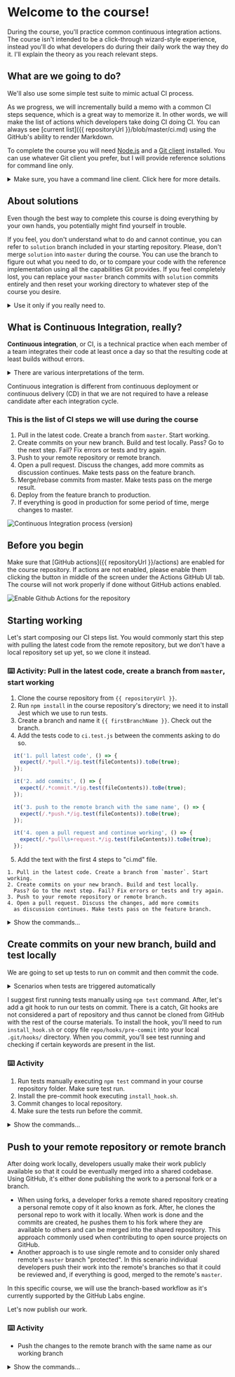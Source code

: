 # Welcome to the course!

During the course, you'll practice common continuous integration actions. The course isn't intended to be a click-through wizard-style experience, instead you'll do what developers do during their daily work the way they do it. I'll explain the theory as you reach relevant steps.

## What are we going to do?

We'll also use some simple test suite to mimic actual CI process.  

As we progress, we will incrementally build a memo with a common CI steps sequence, which is a great way to memorize it. In other words, we will make  the list of actions which developers take doing CI doing CI. You can always see [current list]({{ repositoryUrl }}/blob/master/ci.md) using the GitHub's ability to render Markdown.

To complete the course you will need [Node.js](https://nodejs.org/) and a [Git client](https://git-scm.com/downloads) installed. You can use whatever Git client you prefer, but I will provide reference solutions for command line only.
<details><summary>Make sure, you have a command line client. Click here for more details.</summary>

If you don't have a command line client yet, you can find the installation instructions [here](https://git-scm.com/downloads).

By the way, I will use such collapsible sections like this to provide extra information during the course.
</details>

## About solutions

Even though the best way to complete this course is doing everything by your own hands, you potentially might find yourself in trouble. 

If you feel, you don't understand what to do and cannot continue, you can refer to `solution` branch included in your starting repository. Please, don't merge `solution` into `master` during the course. You can use the branch to figure out what you need to do, or to compare your code with the reference implementation using all the capabilities Git provides. If you feel completely lost, you can replace your `master` branch commits with `solution` commits entirely and then reset your working directory to whatever step of the course you desire. 

<details><summary>Use it only if you really need to.</summary>
Commit your current work before doing this.

```bash
git add .
git commit -m "Backing up my work"
```

The following commands

- rename master as master-backup;  
- rename solution as master;  
- check out the new master and overwrite the working directory;  
- create branch "solution" from "master" (being "solution" in past) just is in case if need "solution" in future.  

```bash
git branch -m master master-backup
git branch -m solution master
git checkout master -f
git branch solution
```

After performing these actions, you can use `git log master` to figure out what commit you need.
Then you can reset your working directory to it using 
```bash
git reset --hard <the SHA you need>
```

If you are happy with the result, eventually you might want to push the remote. Don't forget to update the remote branch accordingly when you push. 

```bash
git push --force origin master
```

Please, note that we use `git push --force`. You will rarely ever want to force push to a remote's master, but here we have very specific scenario with only one collaborator who know what he is doing.
</details>

## What is Continuous Integration, really?

**Continuous integration**, or CI, is a technical practice when each member of a team integrates their code at least once a day so that the resulting code at least builds without errors.

<details><summary>There are various interpretations of the term.</summary>
One point of disagreement is the frequency of integration. Some argue that integrating just once a day is not enough to actually integrate continuously. One counterexample is when everybody get fresh code once in the morning and integrate once in the evening. Though the argument stands, it's mostly considered that "once a day" definition is practical enough, it's concrete and is good for teams of different sizes.  
  
Another point is that C++ in not the only language used in development for a long time, and just building without errors is a very weak validation requirement. Some set of tests (e.g. unit tests run on a local computer) should be required to pass. Currently, community seems to gravitate towards such requirement, and in the future "build + units tests" will likely be the mainstream, if not already.
</details>

Continuous integration is different from continuous deployment or continuous delivery (CD) in that we are not required to have a release candidate after each integration cycle.  

### This is the list of CI steps we will use during the course

1. Pull in the latest code. Create a branch from `master`. Start working.  
2. Create commits on your new branch. Build and test locally. Pass? Go to the next step. Fail? Fix errors or tests and try again.  
3. Push to your remote repository or remote branch.  
4. Open a pull request. Discuss the changes, add more commits as discussion continues. Make tests pass on the feature branch.  
5. Merge/rebase commits from master. Make tests pass on the merge result.  
6. Deploy from the feature branch to production.
7. If everything is good in production for some period of time, merge changes to master. 

![Continuous Integration process (version)](https://raw.githubusercontent.com/ntaranov/continuous-integration-team-scenarios-course/master/ci.png)

## Before you begin

Make sure that [GitHub actions]({{ repositoryUrl }}/actions) are enabled for the course repository. If actions are not enabled, please enable them clicking the button in middle of the screen under the Actions GitHub UI tab. The course will not work properly if done without GitHub actions enabled.

![Enable Github Actions for the repository](https://raw.githubusercontent.com/ntaranov/continuous-integration-team-scenarios-course/master/actions.png)


## Starting working

Let's start composing our CI steps list. You would commonly start this step with pulling the latest code from the remote repository, but we don't have a local repository set up yet, so we clone it instead.  

### ⌨️ Activity: Pull in the latest code, create a branch from `master`, start working

1. Clone the course repository from `{{ repositoryUrl }}`.  
2. Run `npm install` in the course repository's directory; we need it to install Jest which we use to run tests.
3. Create a branch and name it `{{ firstBranchName }}`. Check out the branch.  
4. Add the tests code to `ci.test.js` between the comments asking to do so.
  ```js
    it('1. pull latest code', () => {
      expect(/.*pull.*/ig.test(fileContents)).toBe(true);
    });

    it('2. add commits', () => {
      expect(/.*commit.*/ig.test(fileContents)).toBe(true);
    });

    it('3. push to the remote branch with the same name', () => {
      expect(/.*push.*/ig.test(fileContents)).toBe(true);
    });

    it('4. open a pull request and continue working', () => {
      expect(/.*pull\s+request.*/ig.test(fileContents)).toBe(true);
    });
  ```
5. Add the text with the first 4 steps to "ci.md" file.
  ```
  1. Pull in the latest code. Create a branch from `master`. Start working.    
  2. Create commits on your new branch. Build and test locally.  
    Pass? Go to the next step. Fail? Fix errors or tests and try again.  
  3. Push to your remote repository or remote branch.  
  4. Open a pull request. Discuss the changes, add more commits  
    as discussion continues. Make tests pass on the feature branch.  
  ```

<details><summary>Show the commands...</summary>

```bash
# Clone the course repository
git clone {{ repositoryUrl }}
cd {{ repositoryName }}

# Run npm install in the course repository's directory; we need it to install Jest which we use to run tests.
npm install

# Create a branch and name it {{ firstBranchName }}. Check out the branch.
git checkout -b {{ firstBranchName }}

# Edit ci.test.js as described above
# Edit ci.md as described above
```

</details>


## Create commits on your new branch, build and test locally

We are going to set up tests to run on commit and then commit the code.  

<details><summary>Scenarios when tests are triggered automatically</summary>

- Locally:
  - Constantly or in response to relevant code changes with immediate feedback;
  - On save (more often for interpreted or JIT compiled languages);
  - On build (more often when compilation is required);
  - On commit;
  - On push.

- On the build server or build environment:
  - When code is pushed to a private branch / repository. 
    - The branch code is tested.
    - The potential merge result (usually with `master`) is tested. 
  - In a stage of Continuous Integration / Continuous Delivery pipeline

Generally, the less time it takes to run a test suite, the more often you can afford to run it. Common arrangement might look like this.

- Fast unit tests - on build, in CI pipeline
- Slow unit tests, fast component and integration tests - on commit, in CI pipeline
- Slow component and integration tests - in CI pipeline
- Security, capacity and other lengthy or expensive tests - in CI/CD pipelines, but only on certain build modes/stages/pipelines, e.g., when preparing a release candidate or when launched manually.
</details>

I suggest first running tests manually using `npm test` command. After, let's add a git hook to run our tests on commit. There is a catch, Git hooks are not considered a part of repository and thus cannot be cloned from GitHub with the rest of the course materials. To install the hook, you'll need to run `install_hook.sh` or copy file `repo/hooks/pre-commit` into your local `.git/hooks/` directory.
When you commit, you'll see test running and checking if certain keywords are present in the list. 

### ⌨️ Activity

1. Run tests manually executing `npm test` command in your course repository folder. Make sure test run.  
1. Install the pre-commit hook executing `install_hook.sh`.  
1. Commit changes to local repository.  
1. Make sure the tests run before the commit.  

<details><summary>Show the commands...</summary>

```bash
# Install the pre-commit hook executing install_hook.sh.  

# Commit changes to local repository. Use "{{ firstCommitMessage }}" as the commit message.
git add ci.md ci.test.js
git commit -m "{{ firstCommitMessage }}"

# Make sure the tests run before the commit.  
```
</details>


## Push to your remote repository or remote branch

After doing work locally, developers usually make their work publicly available so that it could be eventually merged into a shared codebase. Using GitHub, it's either done publishing the work to a personal fork or a branch.

- When using forks, a developer forks a remote shared repository creating a personal remote copy of it also known as fork. After, he clones the personal repo to work with it locally. When work is done and the commits are created, he pushes them to his fork where they are available to others and can be merged into the shared repository. This approach commonly used when contributing to open source projects on GitHub.
- Another approach is to use single remote and to consider only shared remote's `master` branch "protected". In this scenario individual developers push their work into the remote's branches so that it could be reviewed and, if everything is good, merged to the remote's `master`. 

In this specific course, we will use the branch-based workflow as it's currently supported by the GitHub Labs engine. 

Let's now publish our work.

### ⌨️ Activity

- Push the changes to the remote branch with the same name as our working branch

<details><summary>Show the commands...</summary>

```bash
git push --set-upstream origin {{ firstBranchName }}
```
</details>
